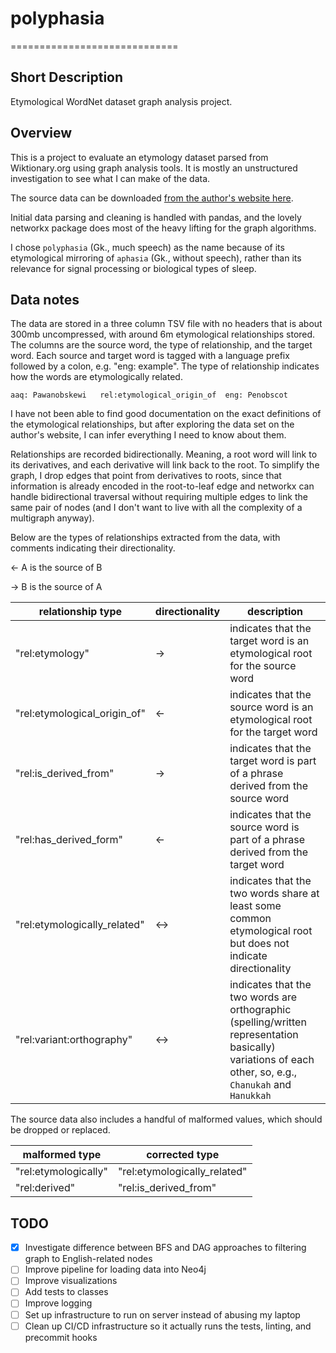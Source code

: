 # polyphasia

=============================

## Short Description

Etymological WordNet dataset graph analysis project.

## Overview

This is a project to evaluate an etymology dataset parsed from Wiktionary.org using graph analysis tools. It is mostly an unstructured investigation to see what I can make of the data.

The source data can be downloaded [from the author's website here](https://cs.rutgers.edu/~gd343/downloads/etymwn-20130208.zip).

Initial data parsing and cleaning is handled with pandas, and the lovely networkx package does most of the heavy lifting for the graph algorithms.

I chose `polyphasia` (Gk., much speech) as the name because of its etymological mirroring of `aphasia` (Gk., without speech), rather than its relevance for signal processing or biological types of sleep.

## Data notes

The data are stored in a three column TSV file with no headers that is about 300mb uncompressed, with around 6m etymological relationships stored. The columns are the source word, the type of relationship, and the target word. Each source and target word is tagged with a language prefix followed by a colon, e.g. "eng: example". The type of relationship indicates how the words are etymologically related.

```tsv
aaq: Pawanobskewi	rel:etymological_origin_of	eng: Penobscot
```

I have not been able to find good documentation on the exact definitions of the etymological relationships, but after exploring the data set on the author's website, I can infer everything I need to know about them.

Relationships are recorded bidirectionally. Meaning, a root word will link to its derivatives, and each derivative will link back to the root. To simplify the graph, I drop edges that point from derivatives to roots, since that information is already encoded in the root-to-leaf edge and networkx can handle bidirectional traversal without requiring multiple edges to link the same pair of nodes (and I don't want to live with all the complexity of a multigraph anyway).

Below are the types of relationships extracted from the data, with comments indicating their directionality.

<- A is the source of B

-> B is the source of A

| relationship type | directionality | description |
| ----------- | ----------- | ----------- |
| "rel:etymology" | -> | indicates that the target word is an etymological root for the source word |
| "rel:etymological_origin_of" |  <- | indicates that the source word is an etymological root for the target word |
| "rel:is_derived_from" |  -> | indicates that the target word is part of a phrase derived from the source word |
| "rel:has_derived_form"  | <- | indicates that the source word is part of a phrase derived from the target word |
| "rel:etymologically_related"  | <-> | indicates that the two words share at least some common etymological root but does not indicate directionality |
| "rel:variant:orthography" | <-> | indicates that the two words are orthographic (spelling/written representation basically) variations of each other, so, e.g., `Chanukah` and `Hanukkah` |

The source data also includes a handful of malformed values, which should be dropped or replaced.

| malformed type | corrected type |
| ----------- | ----------- |
| "rel:etymologically" | "rel:etymologically_related" |
| "rel:derived" | "rel:is_derived_from" |

## TODO

- [x] Investigate difference between BFS and DAG approaches to filtering graph to English-related nodes
- [ ] Improve pipeline for loading data into Neo4j
- [ ] Improve visualizations
- [ ] Add tests to classes
- [ ] Improve logging
- [ ] Set up infrastructure to run on server instead of abusing my laptop
- [ ] Clean up CI/CD infrastructure so it actually runs the tests, linting, and precommit hooks
